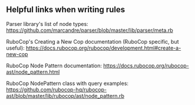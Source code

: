 ## Helpful links when writing rules

Parser library's list of node types: https://github.com/marcandre/parser/blob/master/lib/parser/meta.rb

RuboCop's Creating a New Cop documentation (RuboCop specific, but useful): https://docs.rubocop.org/rubocop/development.html#create-a-new-cop

RuboCop Node Pattern documentation: https://docs.rubocop.org/rubocop-ast/node_pattern.html

RuboCop NodePattern class with query examples: https://github.com/rubocop-hq/rubocop-ast/blob/master/lib/rubocop/ast/node_pattern.rb
